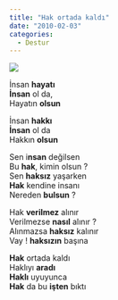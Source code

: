 ```yaml
---
title: "Hak ortada kaldı"
date: "2010-02-03"
categories: 
  - Destur
---
```


![](/uploads/image/insann.jpg)

İnsan **hayatı  
İnsan** ol da,  
Hayatın **olsun**

İnsan **hakkı  
İnsan** ol da  
Hakkın **olsun**

Sen i**nsan** değilsen  
Bu **hak**, kimin olsun ?  
Sen **haksız** yaşarken  
**Hak** kendine insanı  
Nereden **bulsun** ?

Hak **verilmez** alınır  
Verilmezse **nasıl** alınır ?  
Alınmazsa **haksız** kalınır  
Vay ! **haksızın** başına

**Hak** ortada kaldı  
Haklıyı **aradı**  
**Haklı** uyuyunca  
**Hak** da bu **işten** bıktı

